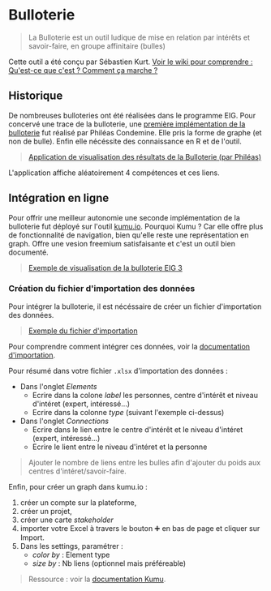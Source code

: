 # Bulloterie

> La Bulloterie est un outil ludique de mise en relation par intérêts et savoir-faire, en groupe affinitaire (bulles)

Cette outil a été conçu par Sébastien Kurt. [Voir le wiki pour comprendre : Qu'est-ce que c'est ? Comment ça marche ?](https://movilab.org/wiki/La_Bulloterie)

## Historique

De nombreuses bulloteries ont été réalisées dans le programme EIG. Pour concervé une trace de la bulloterie, une [première implémentation de la bulloterie](https://github.com/phileas-condemine/bulloterie) fut réalisé par Philéas Condemine. Elle pris la forme de graphe (et non de bulle). Enfin elle nécéssite des connaissance en R et de l'outil. 

> [Application de visualisation des résultats de la Bulloterie (par Philéas)](https://drees.shinyapps.io/bulloterie_eig/)

L'application affiche aléatoirement 4 compétences et ces liens.


## Intégration en ligne

Pour offrir une meilleur autonomie une seconde implémentation de la bulloterie fut déployé sur l'outil [kumu.io](https://kumu.io/). Pourquoi Kumu ? Car elle offre plus de fonctionnalité de navigation, bien qu'elle reste une représentation en graph. Offre une vesion freemium satisfaisante et c'est un outil bien documenté.

> [Exemple de visualisation de la bulloterie EIG 3](https://kumu.io/jbledevehat/eig#eig-bulloterie)


### Création du fichier d'importation des données 

Pour intégrer la bulloterie, il est nécéssaire de créer un fichier d'importation des données. 

> [Exemple du fichier d'importation](./docs/Exemple-KUMU-BulloterieEIG.xlsx)

Pour comprendre comment intégrer ces données, voir la [documentation d'importation](https://docs.kumu.io/guides/import.html). 

Pour résumé dans votre fichier `.xlsx` d'importation des données : 
- Dans l'onglet *Elements* 
	- Ecrire dans la colone *label* les personnes, centre d'intérêt et niveau d'intéret (expert, intéressé...)
	- Ecrire dans la colonne *type* (suivant l'exemple ci-dessus)
- Dans l'onglet *Connections*
	- Ecrire dans le lien entre le centre d'intérêt et le niveau d'intéret (expert, intéressé...)
	- Ecrire le lient entre le niveau d'intéret et la personne

> Ajouter le nombre de liens entre les bulles afin d'ajouter du poids aux centres d'intéret/savoir-faire.	

Enfin, pour créer un graph dans kumu.io : 
1. créer un compte sur la plateforme,
2. créer un projet, 
3. créer une carte *stakeholder*
4. importer votre Excel à travers le bouton :heavy_plus_sign: en bas de page et cliquer sur Import. 
5. Dans les settings, paramétrer :
	- *color by* : Element type
	- *size by* : Nb liens (optionnel mais préféreable) 

> Ressource : voir la [documentation Kumu](https://docs.kumu.io/guides/import.html). 

